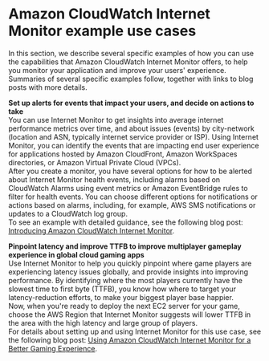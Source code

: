 # Amazon CloudWatch Internet Monitor example use cases<a name="CloudWatch-IM-use-cases"></a>

In this section, we describe several specific examples of how you can use the capabilities that Amazon CloudWatch Internet Monitor offers, to help you monitor your application and improve your users' experience\. Summaries of several specific examples follow, together with links to blog posts with more details\.

**Set up alerts for events that impact your users, and decide on actions to take**  
You can use Internet Monitor to get insights into average internet performance metrics over time, and about issues \(events\) by city\-network \(location and ASN, typically internet service provider or ISP\)\. Using Internet Monitor, you can identify the events that are impacting end user experience for applications hosted by Amazon CloudFront, Amazon WorkSpaces directories, or Amazon Virtual Private Cloud \(VPCs\)\.  
After you create a monitor, you have several options for how to be alerted about Internet Monitor health events, including alarms based on CloudWatch Alarms using event metrics or Amazon EventBridge rules to filter for health events\. You can choose different options for notifications or actions based on alarms, including, for example, AWS SMS notifications or updates to a CloudWatch log group\.  
To see an example with detailed guidance, see the following blog post: [ Introducing Amazon CloudWatch Internet Monitor](http://aws.amazon.com/blogs/networking-and-content-delivery/introducing-amazon-cloudwatch-internet-monitor/)\.

**Pinpoint latency and improve TTFB to improve multiplayer gameplay experience in global cloud gaming apps**  
Use Internet Monitor to help you quickly pinpoint where game players are experiencing latency issues globally, and provide insights into improving performance\. By identifying where the most players currently have the slowest time to first byte \(TTFB\), you know how where to target your latency\-reduction efforts, to make your biggest player base happier\.  
Now, when you're ready to deploy the next EC2 server for your game, choose the AWS Region that Internet Monitor suggests will lower TTFB in the area with the high latency and large group of players\.   
For details about setting up and using Internet Monitor for this use case, see the following blog post: [ Using Amazon CloudWatch Internet Monitor for a Better Gaming Experience](http://aws.amazon.com/blogs/gametech/using-cloudwatch-internet-monitor-for-a-better-gaming-experience/)\.